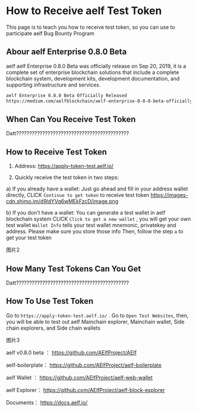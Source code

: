 # How to Receive aelf Test Token

This page is to teach you how to receive test token, so you can use to participate aelf Bug Bounty Program

## Abour aelf Enterprise 0.8.0 Beta
aelf aelf Enterprise 0.8.0 Beta was officially release on Sep 20, 2019, it is a complete set of enterprise blockchain solutions that include a complete blockchain system, development kits, development documentation, and supporting infrastructure and services.

```bash
aelf Enterprise 0.8.0 Beta Officially Released
https://medium.com/aelfblockchain/aelf-enterprise-0-8-0-beta-officially-released-38b41622893e
```

## When Can You Receive Test Token
Datt???????????????????????????????????????????

## How to Receive Test Token

1. Address: https://apply-token-test.aelf.io/

2. Quickly receive the test token in two steps:

a) If you already have a wallet:
        Just go ahead and fill in your address wallet directly, CLICK ```Continue to get token``` to receive test token
https://images-cdn.shimo.im/d9ldYVq6wMEkFzcD/image.png


b) If you don't have a wallet:
You can generate a test wallet in aelf blockchain system
CLICK   ```Click to get a new wallet```  , you will get your own test wallet 
 ```Wallet Info```  tells your test wallet mnemonic, privatekey and address. Please make sure you store those info 
Then, follow the step  ```a```  to get your test token

图片2

## How Many Test Tokens Can You Get
Datt???????????????????????????????????????????
      
## How To Use Test Token
Go to  ```https://apply-token-test.aelf.io/``` . Go to ```Open Test Websites```, then, you will be able to test out aelf Mainchain explorer, Mainchain wallet, Side chain explorers, and Side chain wallets
         
图片3

aelf v0.8.0 beta ：
https://github.com/AElfProject/AElf 

aelf-boilerplate：
https://github.com/AElfProject/aelf-boilerplate

aelf Wallet ：
https://github.com/AElfProject/aelf-web-wallet

aelf Explorer： 
https://github.com/AElfProject/aelf-block-explorer

Documents：
https://docs.aelf.io/

